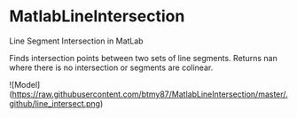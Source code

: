 # MatlabLineIntersection
Line Segment Intersection in MatLab

Finds intersection points between two sets of line segments.
Returns nan where there is no intersection or segments are colinear.

![Model] (https://raw.githubusercontent.com/btmy87/MatlabLineIntersection/master/.github/line_intersect.png)
